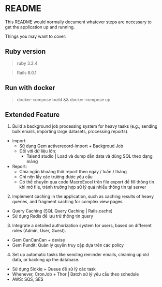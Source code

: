 # README

This README would normally document whatever steps are necessary to get the
application up and running.

Things you may want to cover:

## Ruby version
> ruby 3.2.4

> Rails 8.0.1
## Run with docker
> docker-compose build && docker-compose up
## Extended Feature
1. Build a background job processing system for heavy tasks (e.g., sending bulk emails, importing large datasets, processing reports).
- Import: 
  - Sử dụng Gem activerecord-import + Backgroud Job
  - Đối với dữ liệu lớn:
    - Talend studio | Load và dump dần data và dùng SQL theo dạng mảng
- Report:
  - Chia ngắn khoảng thời report theo ngày / tuần / tháng
  - Chỉ nên lấy các trường được yêu cầu
  - Có thể chuyển qua code MacroExcel trên file export để fill thông tin khi mở file, tránh trường hợp sử lý quá nhiều thông tin tại server
2. Implement caching in the application, such as caching results of heavy queries, and fragment caching for complex view pages.
- Query Caching (SQL Query Caching | Rails.cache)
- Sử dụng Redis để lưu trữ thông tin query
3. Integrate a detailed authorization system for users, based on different roles (Admin, User, Guest).
- Gem CanCanCan + devise
- Gem Pundit: Quản lý quyền truy cập dựa trên các policy
4. Set up automatic tasks like sending reminder emails, cleaning up old data, or backing up the database.
- Sử dụng Sidkiq + Queue để sử lý các task
- Whenever, CronJob + Thor | Batch sử lý yêu cầu theo schedule
- AWS: SQS, SES

